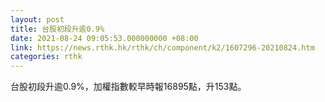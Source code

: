 ```yaml
---
layout: post
title: 台股初段升逾0.9%
date: 2021-08-24 09:05:53.000000000 +08:00
link: https://news.rthk.hk/rthk/ch/component/k2/1607296-20210824.htm
categories: rthk
---
```


台股初段升逾0.9%，加權指數較早時報16895點，升153點。
